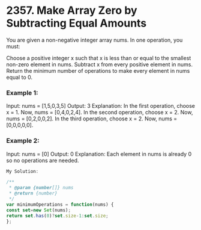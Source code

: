 # 2357. Make Array Zero by Subtracting Equal Amounts


You are given a non-negative integer array nums. In one operation, you must:

Choose a positive integer x such that x is less than or equal to the smallest non-zero element in nums.
Subtract x from every positive element in nums.
Return the minimum number of operations to make every element in nums equal to 0.

 

### Example 1:

Input: nums = [1,5,0,3,5]
Output: 3
Explanation:
In the first operation, choose x = 1. Now, nums = [0,4,0,2,4].
In the second operation, choose x = 2. Now, nums = [0,2,0,0,2].
In the third operation, choose x = 2. Now, nums = [0,0,0,0,0].
### Example 2:

Input: nums = [0]
Output: 0
Explanation: Each element in nums is already 0 so no operations are needed.
 
```javascript
My Solution:

/**
 * @param {number[]} nums
 * @return {number}
 */
var minimumOperations = function(nums) {
const set=new Set(nums);
return set.has(0)?set.size-1:set.size;
};

```
